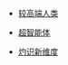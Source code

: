 - [较高端人类](https://www.myzaker.com/channel/21830)

- [超智能体](https://wemp.app/accounts/c38050d9-60cf-4f10-9624-6afd8e4ee855?page=1)

- [灼识新维度](https://wemp.app/accounts/73c27e65-e88b-41b4-aa10-902248b2860c)